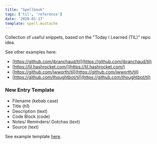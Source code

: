 ```yaml
---
title: "Spellbook"
tags: ['til', 'reference']
date: '2020-01-17'
template: spell.mustache
---
```


Collection of useful snippets, based on the "Today I Learned (TIL)" repo idea.

See other examples here:
- [https://github.com/jbranchaud/til](https://github.com/jbranchaud/til)
- [https://til.hashrocket.com/](https://til.hashrocket.com/)
- [https://github.com/jwworth/til](https://github.com/jwworth/til)
- [https://github.com/thoughtbot/til](https://github.com/thoughtbot/til)

### New Entry Template

- Filename (kebab case)
- Title (h1)
- Description (text)
- Code Block (code)
- Notes/ Reminders/ Gotchas (text)
- Source (text)

See example template [here](/spells/template).
